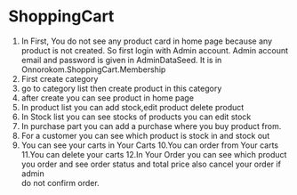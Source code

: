 # ShoppingCart

1. In First, You do not see any product card in home page because any product is not created. So first login with Admin    account. Admin account email and password is given in AdminDataSeed. It is in Onnorokom.ShoppingCart.Membership
2. First create category
3. go to category list then create product in this category
4. after create you can see product in home page
5. In product list you can add stock,edit product delete product
6. In Stock list you can see stocks of products you can edit stock
7. In purchase part you can add a purchase where you buy product from.
8. For a customer you can see which product is stock in and stock out
9. You can see your carts in Your Carts
10.You can order from Your carts
11.You can delete your carts
12.In Your Order you can see which product you order and see order status and total price also cancel your order if admin   
   do not confirm order. 